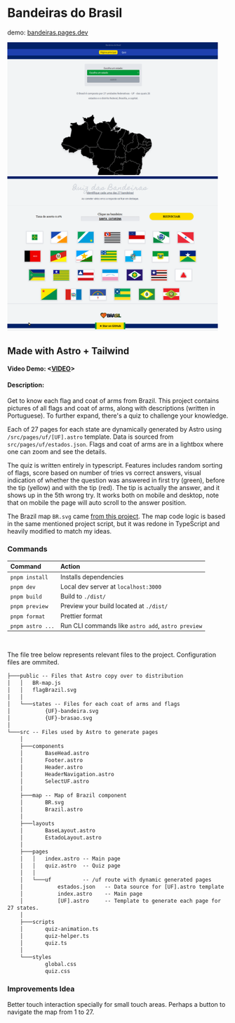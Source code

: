 # Bandeiras do Brasil

demo: [bandeiras.pages.dev](https://bandeiras.pages.dev/)
<br/>

<img src='https://github.com/vasfvitor/bandeiras/blob/master/samples/sample1.gif' width='480"'>
<br/>

<img src='https://github.com/vasfvitor/bandeiras/blob/master/samples/sample2.gif' width='480"'>
<br/>

## Made with Astro + Tailwind 

#### Video Demo: <[VIDEO](https://youtu.be/nzZ-GWVJp7E)>

#### Description:

Get to know each flag and coat of arms from Brazil. This project contains pictures of all flags and coat of arms, along with descriptions (written in Portuguese). To further expand, there's a quiz to challenge your knowledge.

Each of 27 pages for each state are dynamically generated by Astro using `/src/pages/uf/[UF].astro` template. Data is sourced from `src/pages/uf/estados.json`. Flags and coat of arms are in a lightbox where one can zoom and see the details. 

The quiz is written entirely in typescript. Features includes random sorting of flags, score based on number of tries vs correct answers, visual indication of whether the question was answered in first try (green), before the tip (yellow) and with the tip (red). The tip is actually the answer, and it shows up in the 5th wrong try. It works both on mobile and desktop, note that on mobile the page will auto scroll to the answer position.

The Brazil map `BR.svg` came [from this project](https://github.com/ahuseyn/interactive-svg-maps). The map code logic is based in the same mentioned project script, but it was redone in TypeScript and heavily modified to match my ideas.


### Commands


| Command            | Action                                             |
| :------------------| :------------------------------------------------- |
| `pnpm install`     | Installs dependencies                              |
| `pnpm dev`         | Local dev server at `localhost:3000`               |
| `pnpm build`       | Build to `./dist/`                                 |
| `pnpm preview`     | Preview your build located at `./dist/`            |
| `pnpm format`      | Prettier format                                    | 
| `pnpm astro ...`   | Run CLI commands like `astro add`, `astro preview` |

<br>

The file tree below represents relevant files to the project. Configuration files are ommited.

```
├───public -- Files that Astro copy over to distribution
│   │   BR-map.js
│   │   flagBrazil.svg
│   │
│   └───states -- Files for each coat of arms and flags
│           {UF}-bandeira.svg
│           {UF}-brasao.svg
│
└───src -- Files used by Astro to generate pages
    │
    ├───components
    │       BaseHead.astro
    │       Footer.astro
    │       Header.astro
    │       HeaderNavigation.astro
    │       SelectUF.astro
    │
    ├───map -- Map of Brazil component
    │       BR.svg
    │       Brazil.astro
    │
    ├───layouts
    │       BaseLayout.astro
    │       EstadoLayout.astro
    │
    ├───pages
    │   │   index.astro -- Main page
    │   │   quiz.astro  -- Quiz page
    │   │
    │   └───uf          -- /uf route with dynamic generated pages
    │           estados.json   -- Data source for [UF].astro template
    │           index.astro    -- Main page
    │           [UF].astro     -- Template to generate each page for 27 states.
    │
    ├───scripts
    │       quiz-animation.ts
    │       quiz-helper.ts
    │       quiz.ts
    │
    └───styles
            global.css
            quiz.css

```

### Improvements Idea

Better touch interaction specially for small touch areas. Perhaps a button to navigate the map from 1 to 27.


